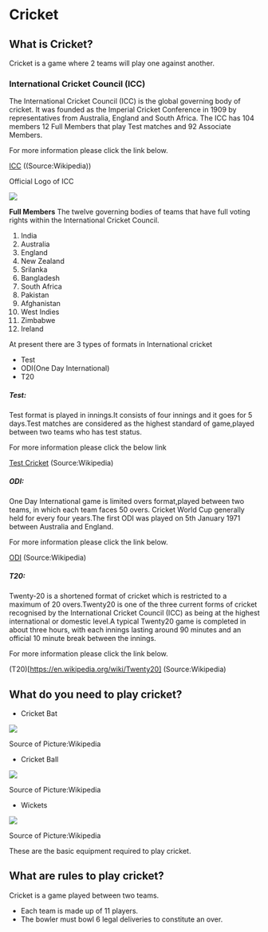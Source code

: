 #  Cricket 
## What is Cricket?

Cricket is a game where 2 teams will play one against another.

### International Cricket Council (ICC)

The International Cricket Council (ICC) is the global governing body of cricket. It was founded as the Imperial Cricket Conference in 1909 by representatives from Australia, England and South Africa. The ICC has 104 members 12 Full Members that play Test matches and 92 Associate Members.

For more information please click the link below.

[ICC](https://en.wikipedia.org/wiki/International_Cricket_Council) ((Source:Wikipedia))

Official Logo of ICC

![](https://www.google.com/url?sa=i&source=images&cd=&ved=2ahUKEwjvpOS6qZ3nAhUMd6wKHV4bBSkQjRx6BAgBEAQ&url=https%3A%2F%2Fen.wikipedia.org%2Fwiki%2FInternational_Cricket_Council&psig=AOvVaw1Qjs_6j2P_LOx6SDYj5THc&ust=1579992652257453)

**Full Members** The twelve governing bodies of teams that have full voting rights within the International Cricket Council.

1. India
1. Australia
1. England
1. New Zealand
1. Srilanka
1. Bangladesh
1. South Africa
1. Pakistan
1. Afghanistan
1. West Indies
1. Zimbabwe
1. Ireland

At present there are 3 types of formats in International cricket

- Test
- ODI(One Day International)
- T20

##### **Test:**
Test format is played in innings.It consists of four innings and it goes for 5 days.Test matches are considered as the highest standard of game,played between two teams who has test status.

For more information please click the below link

[Test Cricket](https://en.wikipedia.org/wiki/Test_cricket) (Source:Wikipedia)

##### **ODI:**
One Day International game is limited overs format,played between two teams, in which each team faces 50 overs. Cricket World Cup generally held for every four years.The first ODI was played on 5th January 1971 between Australia and England.

For more information please click the link below.

[ODI](https://en.wikipedia.org/wiki/One_Day_International) (Source:Wikipedia)

##### **T20:**
Twenty-20 is a shortened format of cricket which is restricted to a maximum of 20 overs.Twenty20 is one of the three current forms of cricket recognised by the International Cricket Council (ICC) as being at the highest international or domestic level.A typical Twenty20 game is completed in about three hours, with each innings lasting around 90 minutes and an official 10 minute break between the innings.

For more information please click the link below.

(T20)[https://en.wikipedia.org/wiki/Twenty20] (Source:Wikipedia)

##  What do you need to play cricket? 
- Cricket Bat

![](https://upload.wikimedia.org/wikipedia/commons/thumb/c/c6/A_modern_Cricket_bat_%28back_view%29.jpg/800px-A_modern_Cricket_bat_%28back_view%29.jpg)

Source of Picture:Wikipedia

- Cricket Ball

![](https://upload.wikimedia.org/wikipedia/commons/thumb/f/f5/A_Cricket_ball.jpg/800px-A_Cricket_ball.jpg)

Source of Picture:Wikipedia

- Wickets

![](https://upload.wikimedia.org/wikipedia/commons/1/17/Wicket.jpg)

Source of Picture:Wikipedia

These are the basic equipment required to play cricket.

## What are rules to play cricket?

Cricket is a game played between two teams.

- Each team is made up of 11 players.
- The bowler must bowl 6 legal deliveries to constitute an over.







